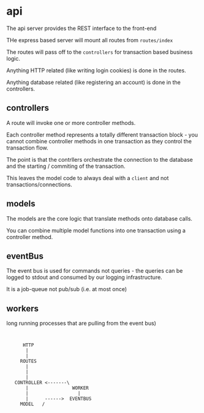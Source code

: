 # api


The api server provides the REST interface to the front-end

THe express based server will mount all routes from `routes/index`

The routes will pass off to the `controllers` for transaction based business logic.

Anything HTTP related (like writing login cookies) is done in the routes.

Anything database related (like registering an account) is done in the controllers.

## controllers

A route will invoke one or more controller methods.

Each controller method represents a totally different transaction block - you cannot combine controller methods in one transaction as they control the transaction flow.

The point is that the contrllers orchestrate the connection to the database and the starting / commiting of the transaction.

This leaves the model code to always deal with a `client` and not transactions/connections.

## models

The models are the core logic that translate methods onto database calls.

You can combine multiple model functions into one transaction using a controller method.

## eventBus

The event bus is used for commands not queries - the queries can be logged to stdout and consumed by our logging infrastructure.

It is a job-queue not pub/sub (i.e. at most once)

## workers

long running processes that are pulling from the event bus)



```


      HTTP
       |
       |
     ROUTES
       |
       |
       |
   CONTROLLER <-------\
       |                WORKER
       |                  |
       |      ------>  EVENTBUS
     MODEL   /    






















```

